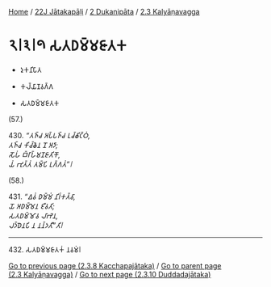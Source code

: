 
[Home](/) / [22J Jātakapāḷi](../...md) / [2 Dukanipāta](...md) / [2.3 Kalyāṇavagga](../22J/2/2.3.md)

# 𑁨𑁇𑁩𑁇𑁯 𑀲𑀢𑀥𑀫𑁆𑀫𑀚𑀸𑀢𑀓

* 𑀤𑀼𑀓𑀦𑀺𑀧𑀸𑀢

* 𑀓𑀮𑁆𑀬𑀸𑀡𑀯𑀕𑁆𑀕

* 𑀲𑀢𑀥𑀫𑁆𑀫𑀚𑀸𑀢𑀓

(57.)

430\. _“𑀢𑀜𑁆𑀘 𑀅𑀧𑁆𑀧𑀜𑁆𑀘 𑀉𑀘𑁆𑀙𑀺𑀝𑁆𑀞𑀁,_  
_𑀢𑀜𑁆𑀘 𑀓𑀺𑀘𑁆𑀙𑁂𑀦 𑀦𑁄 𑀅𑀤𑀸;_  
_𑀲𑁄𑀳𑀁 𑀩𑁆𑀭𑀸𑀳𑁆𑀫𑀡𑀚𑀸𑀢𑀺𑀓𑁄,_  
_𑀬𑀁 𑀪𑀼𑀢𑁆𑀢𑀁 𑀢𑀫𑁆𑀧𑀺 𑀉𑀕𑁆𑀕𑀢𑀁”𑁇_  


(58.)

431\. _“𑀏𑀯𑀁 𑀥𑀫𑁆𑀫𑀁 𑀦𑀺𑀭𑀁𑀓𑀢𑁆𑀯𑀸,_  
_𑀬𑁄 𑀅𑀥𑀫𑁆𑀫𑁂𑀦 𑀚𑀻𑀯𑀢𑀺;_  
_𑀲𑀢𑀥𑀫𑁆𑀫𑁄𑀯 𑀮𑀸𑀪𑁂𑀦,_  
_𑀮𑀤𑁆𑀥𑁂𑀦𑀧𑀺 𑀦 𑀦𑀦𑁆𑀤𑀢𑀻”𑀢𑀺𑁇_  


---

432\. 𑀲𑀢𑀥𑀫𑁆𑀫𑀚𑀸𑀢𑀓𑀁 𑀦𑀯𑀫𑀁𑁇



[Go to previous page (2.3.8 Kacchapajātaka)](2.3.8.md) / [Go to parent page (2.3 Kalyāṇavagga)](../22J/2/2.3.md) / [Go to next page (2.3.10 Duddadajātaka)](2.3.10.md)


